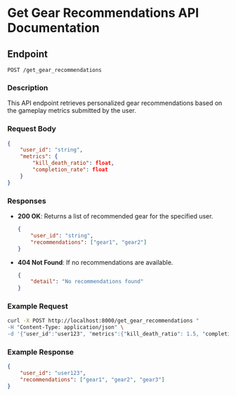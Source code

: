 # Get Gear Recommendations API Documentation

## Endpoint
`POST /get_gear_recommendations`

### Description
This API endpoint retrieves personalized gear recommendations based on the gameplay metrics submitted by the user.

### Request Body
```json
{
    "user_id": "string",
    "metrics": {
        "kill_death_ratio": float,
        "completion_rate": float
    }
}
```

### Responses
- **200 OK**: Returns a list of recommended gear for the specified user.
    ```json
    {
        "user_id": "string",
        "recommendations": ["gear1", "gear2"]
    }
    ```
- **404 Not Found**: If no recommendations are available.
    ```json
    {
        "detail": "No recommendations found"
    }
    ```

### Example Request
```bash
curl -X POST http://localhost:8000/get_gear_recommendations "
-H "Content-Type: application/json" \
-d '{"user_id":"user123", "metrics":{"kill_death_ratio": 1.5, "completion_rate": 0.8}}'
```

### Example Response
```json
{
    "user_id": "user123",
    "recommendations": ["gear1", "gear2", "gear3"]
}
```